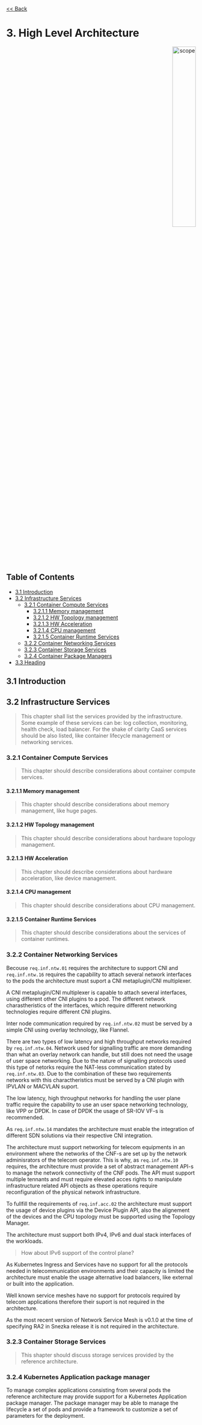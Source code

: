 [<< Back](../../openstack)

# 3. High Level Architecture
<p align="right"><img src="../figures/bogo_ifo.png" alt="scope" title="Scope" width="35%"/></p>

## Table of Contents

* [3.1 Introduction](#3.1)
* [3.2 Infrastructure Services](#3.2)
    * [3.2.1 Container Compute Services](#3.2.1)
        * [3.2.1.1 Memory management](#3.2.1.1)
        * [3.2.1.2 HW Topology management](#3.2.1.2)
        * [3.2.1.3 HW Acceleration](#3.2.1.3)
        * [3.2.1.4 CPU management](#3.2.1.4)
        * [3.2.1.5 Container Runtime Services](#3.2.1.5)
    * [3.2.2 Container Networking Services](#3.2.2)
    * [3.2.3 Container Storage Services](#3.2.3)
    * [3.2.4 Container Package Managers](#3.2.4)
* [3.3 Heading](#3.3)

<a name="3.1"></a>
## 3.1 Introduction

<a name="3.2"></a>
## 3.2 Infrastructure Services

> This chapter shall list the services provided by the infrastructure. Some example of these services can be: log collection, monitoring, health check, load balancer. For the shake of clarity CaaS services should be also listed, like container lifecycle management or networking services.

<a name="3.2.1"></a>
### 3.2.1 Container Compute Services

> This chapter should describe considerations about container compute services.

<a name="3.2.1.1."></a>
#### 3.2.1.1 Memory management

> This chapter should describe considerations about memory management, like huge pages.

<a name="3.2.1.2"></a>
#### 3.2.1.2 HW Topology management

> This chapter should describe considerations about hardware topology management.

<a name="3.2.1.3"></a>
#### 3.2.1.3 HW Acceleration

> This chapter should describe considerations about hardware acceleration, like device management.

<a name="3.2.1.4"></a>
#### 3.2.1.4 CPU management

> This chapter should describe considerations about CPU management.

<a name="3.2.1.5"></a>
#### 3.2.1.5 Container Runtime Services

> This chapter should describe considerations about the services of container runtimes.

<a name="3.2.2"></a>
### 3.2.2 Container Networking Services

Becouse `req.inf.ntw.01` requires the architecture to support CNI and `req.inf.ntw.16` requires the capability to attach several network interfaces to the pods the architecture must suport a CNI metaplugin/CNI multiplexer.

A CNI metaplugin/CNI multiplexer is capable to attach several interfaces, using different other CNI plugins to a pod. The different network charastheristics of the interfaces, which require different networking technologies require different CNI plugins.

Inter node communication required by `req.inf.ntw.02` must be served by a simple CNI using overlay technology, like Flannel.

There are two types of low latency and high throughput networks required by `req.inf.ntw.04`. Network used for signalling traffic are more demanding than what an overlay network can handle, but still does not need the usage of user space networking. Due to the nature of signalling protocols used this type of netorks require the NAT-less communication stated by `req.inf.ntw.03`. Due to the combination of these two requirements networks with this charactheristics must be served by a CNI plugin with IPVLAN or MACVLAN suport.

The low latency, high throughput networks for handling the user plane traffic require the capability to use an user space networking technology, like VPP or DPDK. In case of DPDK the usage of SR-IOV VF-s is recommended.

As `req.inf.ntw.14` mandates the architecture must enable the integration of different SDN solutions via their respective CNI integration.

The architecture must support networking for telecom equipments in an environment where the networks of the CNF-s are set up by the network adminisrators of the telecom operator. This is why, as `req.inf.ntw.10` requires, the architecture must provide a set of abstract management API-s to manage the network connectivity of the CNF pods.
The API must support multiple tennants and must require elevated acces rights to manipulate infrastructure related API objects as these operations require reconfiguration of the physical network infrastructure.

To fullfill the requirements of `req.inf.acc.02` the architecture must support the usage of device plugins via the Device Plugin API, also the alignement of the devices and the CPU topology must be supported using the Topology Manager.

The architecture must support both IPv4, IPv6 and dual stack interfaces of the workloads.
 > How about IPv6 support of the control plane?

As Kubernetes Ingress and Services have no support for all the protocols needed in telecommunication environments and their capacity is limited the architecture must enable the usage alternative load balancers, like external or built into the application.

Well known service meshes have no support for protocols required by telecom applications therefore their suport is not required in the architecture.

As the most recent version of Network Service Mesh is v0.1.0 at the time of specifying RA2 in Snezka release it is not required in the architecture.

<a name="3.2.3"></a>
### 3.2.3 Container Storage Services

> This shapter should discuss storage services provided by the reference architecture. 

<a name="3.2.4"></a>
### 3.2.4 Kubernetes Application package manager

To manage complex applications consisting from several pods the reference architecture may provide support for a Kubernetes Application package manager. The package manager may be able to manage the lifecycle a set of pods and provide a framework to customize a set of parameters for the deployment.
